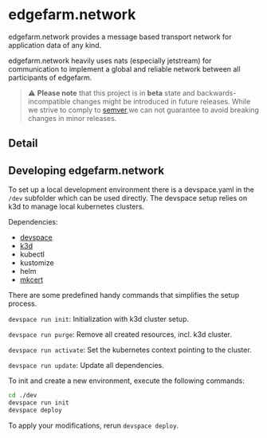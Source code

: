 # edgefarm.network

edgefarm.network provides a message based transport network for application data of any kind.

edgefarm.network heavily uses nats (especially jetstream) for communication to implement
a global and reliable network between all participants of edgefarm.

> :warning: **Please note** that this project is in **beta** state and backwards-incompatible
> changes might be introduced in future releases. While we strive to comply to
> [semver](https://semver.org/),we can not guarantee to avoid breaking changes in minor releases.

## Detail

## Developing edgefarm.network

To set up a local development environment there is a devspace.yaml in the `/dev` subfolder which can be used directly.
The devspace setup relies on k3d to manage local kubernetes clusters.

Dependencies:

- [devspace](https://devspace.sh/)
- [k3d](https://k3d.io/)
- kubectl
- kustomize
- helm
- [mkcert](https://github.com/FiloSottile/mkcert)

There are some predefined handy commands that simplifies the setup process.

`devspace run init`: Initialization with k3d cluster setup.

`devspace run purge`: Remove all created resources, incl. k3d cluster.

`devspace run activate`: Set the kubernetes context pointing to the cluster.

`devspace run update`: Update all dependencies.

To init and create a new environment, execute the following commands:

```sh
cd ./dev
devspace run init
devspace deploy
```

To apply your modifications, rerun `devspace deploy`.
